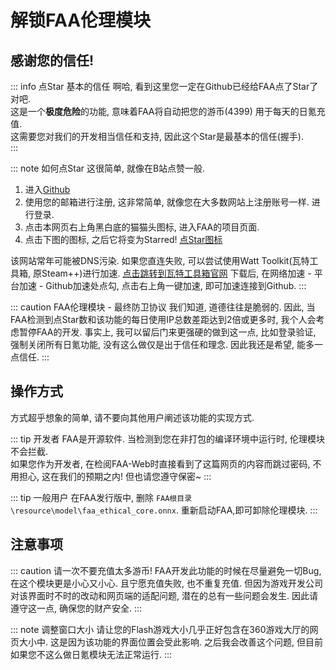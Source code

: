 # 解锁FAA伦理模块

## 感谢您的信任!

::: info 点Star 基本的信任
啊哈, 看到这里您一定在Github已经给FAA点了Star了对吧.    
这是一个**极度危险**的功能, 意味着FAA将自动把您的游币(4399) 用于每天的日氪充值.    
这需要您对我们的开发相当信任和支持, 因此这个Star是最基本的信任(握手).    
::: 

::: note 如何点Star
这很简单, 就像在B站点赞一般.
1. 进入[Github](https://github.com/)
2. 使用您的邮箱进行注册, 这非常简单, 就像您在大多数网站上注册账号一样. 进行登录.
3. 点击本网页右上角黑白底的猫猫头图标, 进入FAA的项目页面.
4. 点击下图的图标, 之后它将变为Starred!
[点Star图标](./image/star.png)

该网站常年可能被DNS污染. 如果您直连失败, 可以尝试使用Watt Toolkit(瓦特工具箱, 原Steam++)进行加速. 
[点击跳转到瓦特工具箱官网](https://steampp.net/)
下载后, 在网络加速 - 平台加速 - Github加速处点勾, 点击右上角一键加速, 即可加速连接到Github.
::: 

::: caution FAA伦理模块 - 最终防卫协议
我们知道, 道德往往是脆弱的.
因此, 当FAA检测到点Star数和该功能的每日使用IP总数差距达到2倍或更多时, 我个人会考虑暂停FAA的开发.
事实上, 我可以留后门来更强硬的做到这一点, 比如登录验证, 强制关闭所有日氪功能, 没有这么做仅是出于信任和理念.
因此我还是希望, 能多一点信任.
::: 

## 操作方式

方式超乎想象的简单, 请不要向其他用户阐述该功能的实现方式.  

::: tip 开发者
FAA是开源软件. 当检测到您在非打包的编译环境中运行时, 伦理模块不会拦截.  
如果您作为开发者, 在检阅FAA-Web时直接看到了这篇网页的内容而跳过密码, 不用担心, 这在我们的预期之内! 但也请您遵守保密~
::: 

::: tip 一般用户
在FAA发行版中, 删除 `FAA根目录\resource\model\faa_ethical_core.onnx`.
重新启动FAA,即可卸除伦理模块.
::: 

## 注意事项

::: caution 请一次不要充值太多游币!
FAA开发此功能的时候在尽量避免一切Bug, 在这个模块更是小心又小心. 且宁愿充值失败, 也不重复充值.
但因为游戏开发公司对该界面时不时的改动和网页端的适配问题, 潜在的总有一些问题会发生.
因此请遵守这一点, 确保您的财产安全.
::: 

::: note 调整窗口大小
请让您的Flash游戏大小几乎正好包含在360游戏大厅的网页大小中.
这是因为该功能的界面位置会受此影响.
之后我会改善这个问题, 但目前如果您不这么做日氪模块无法正常运行.
::: 
